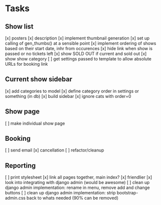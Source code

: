 # Tasks

## Show list
[x] posters
[x] description
[x] implement thumbnail generation
[x] set up calling of gen_thumbs() at a sensible point
[x] implement ordering of shows based on their start date, inhr from occurences
[x] hide link when show is passed or no tickets left
[x] show SOLD OUT if current and sold out
[x] show show category
[ ] get settings passed to template to allow absolute URLs for booking link

## Current show sidebar
[x] add categories to model
[x] define category order in settings or something (in db)
[x] build sidebar
[x] ignore cats with order=0

## Show page
[ ] make individual show page

## Booking
[ ] send email
[x] cancellation
[ ] refactor/cleanup

## Reporting
[ ] print stylesheet
[x] link all pages together, main index?
[x] friendlier
[x] look into integrating with django admin (would be awesome)
[ ] clean up django admin implementation: rename in menu, remove add and change buttons
[ ] clean up django admin implementation: strip bootstrap-admin.css back to whats needed (90% can be removed)
